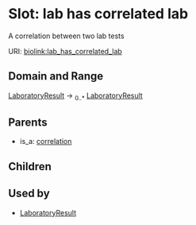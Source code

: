 
# Slot: lab has correlated lab


A correlation between two lab tests

URI: [biolink:lab_has_correlated_lab](https://w3id.org/biolink/vocab/lab_has_correlated_lab)

## Domain and Range

[LaboratoryResult](LaboratoryResult.md) ->  <sub>0..*</sub> [LaboratoryResult](LaboratoryResult.md)

## Parents

 *  is_a: [correlation](correlation.md)

## Children


## Used by

 * [LaboratoryResult](LaboratoryResult.md)
